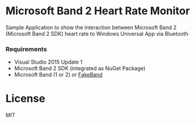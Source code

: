 #  Microsoft Band 2 Heart Rate Monitor
Sample Application to show the interaction between Microsoft Band 2 (Microsoft Band 2 SDK) heart rate to Windows Universal App via Bluetooth

### Requirements
- Visual Studio 2015 Update 1
- Microsoft Band 2 SDK (integrated as NuGet Package)
- Microsoft Band (1 or 2) or [FakeBand](https://github.com/BandOnTheRun/fake-band)

# License
MIT
